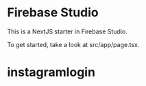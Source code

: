 # Firebase Studio

This is a NextJS starter in Firebase Studio.

To get started, take a look at src/app/page.tsx.
# instagramlogin
